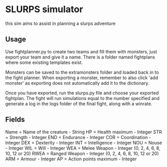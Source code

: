 # SLURPS simulator

this sim aims to assist in planning a slurps adventure

## Usage

Use fightplanner.py to create two teams and fill them with monsters, just export your team and give it a name. There is a folder named fightplans where some existing templates exist.

Monsters can be saved to the extramonsters folder and loaded back in to the fight planner.
When exporting a monster, remember to also click 'add monster' as exporting does not automatically add it to the dictionary.

Once you have exported, run the slurps.py file and choose your exported fightplan. The fight will run simulations equal to the number specified and generate a log in the logs folder of the final fight, along with a winrate.

## Fields

Name = Name of the creature - String
HP = Health maximum - Integer
STR = Strength - Integer
END = Endurance - Integer
COR = Coordination - Integer
DEX = Dexterity - Integer
INT = Intelligence - Integer
NOU = Nouse - Integer
WIL = Will - Integer
WEA = Melee Weapon - Integer (0, 2, 4, 6, 8, 10, 12 or 20)
RWEA = Ranged Weapon - Integer (0, 2, 4, 6, 8, 10, 12 or 20)
ARM = Armour - Integer
AP = Action points maximum -  Integer

